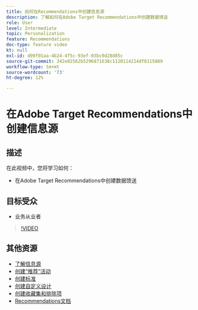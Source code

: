 ```yaml
---
title: 如何在Recommendations中创建信息源
description: 了解如何在Adobe Target Recommendations中创建数据馈送
role: User
level: Intermediate
topic: Personalization
feature: Recommendations
doc-type: feature video
kt: null
exl-id: d09f01aa-4b24-4f5c-93ef-03bc0d28d85c
source-git-commit: 342e02562b5296871638c1120114214df6115809
workflow-type: tm+mt
source-wordcount: '73'
ht-degree: 12%

---
```


# 在Adobe Target Recommendations中创建信息源

## 描述

在此视频中，您将学习如何：

* 在Adobe Target Recommendations中创建数据馈送

## 目标受众

* 业务从业者

>[!VIDEO](https://video.tv.adobe.com/v/27696?quality=12)

## 其他资源

* [了解信息源](understanding-feeds.md)
* [创建“推荐”活动](create-a-recommendations-activity.md)
* [创建标准](create-criteria.md)
* [创建自定义设计](create-custom-designs.md)
* [创建收藏集和排除项](create-collections-and-exclusions.md)
* [Recommendations文档](https://experienceleague.adobe.com/docs/target/using/recommendations/recommendations.html?lang=en)
